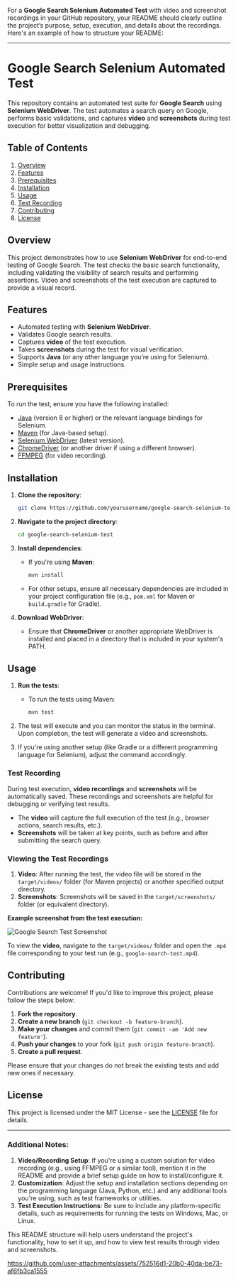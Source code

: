 For a **Google Search Selenium Automated Test** with video and screenshot recordings in your GitHub repository, your README should clearly outline the project’s purpose, setup, execution, and details about the recordings. Here's an example of how to structure your README:

---

# Google Search Selenium Automated Test

This repository contains an automated test suite for **Google Search** using **Selenium WebDriver**. The test automates a search query on Google, performs basic validations, and captures **video** and **screenshots** during test execution for better visualization and debugging.

## Table of Contents
1. [Overview](#overview)
2. [Features](#features)
3. [Prerequisites](#prerequisites)
4. [Installation](#installation)
5. [Usage](#usage)
6. [Test Recording](#test-recording)
7. [Contributing](#contributing)
8. [License](#license)

## Overview
This project demonstrates how to use **Selenium WebDriver** for end-to-end testing of Google Search. The test checks the basic search functionality, including validating the visibility of search results and performing assertions. Video and screenshots of the test execution are captured to provide a visual record.

## Features
- Automated testing with **Selenium WebDriver**.
- Validates Google search results.
- Captures **video** of the test execution.
- Takes **screenshots** during the test for visual verification.
- Supports **Java** (or any other language you’re using for Selenium).
- Simple setup and usage instructions.

## Prerequisites
To run the test, ensure you have the following installed:
- [Java](https://www.oracle.com/java/technologies/javase-jdk11-downloads.html) (version 8 or higher) or the relevant language bindings for Selenium.
- [Maven](https://maven.apache.org/) (for Java-based setup).
- [Selenium WebDriver](https://www.selenium.dev/documentation/en/webdriver/) (latest version).
- [ChromeDriver](https://sites.google.com/a/chromium.org/chromedriver/) (or another driver if using a different browser).
- [FFMPEG](https://www.ffmpeg.org/) (for video recording).
  
## Installation

1. **Clone the repository**:
   ```bash
   git clone https://github.com/yourusername/google-search-selenium-test.git
   ```

2. **Navigate to the project directory**:
   ```bash
   cd google-search-selenium-test
   ```

3. **Install dependencies**:
   - If you're using **Maven**:
     ```bash
     mvn install
     ```

   - For other setups, ensure all necessary dependencies are included in your project configuration file (e.g., `pom.xml` for Maven or `build.gradle` for Gradle).

4. **Download WebDriver**:
   - Ensure that **ChromeDriver** or another appropriate WebDriver is installed and placed in a directory that is included in your system's PATH.

## Usage

1. **Run the tests**:
   - To run the tests using Maven:
     ```bash
     mvn test
     ```

2. The test will execute and you can monitor the status in the terminal. Upon completion, the test will generate a video and screenshots.

3. If you're using another setup (like Gradle or a different programming language for Selenium), adjust the command accordingly.

### Test Recording
During test execution, **video recordings** and **screenshots** will be automatically saved. These recordings and screenshots are helpful for debugging or verifying test results.

- The **video** will capture the full execution of the test (e.g., browser actions, search results, etc.).
- **Screenshots** will be taken at key points, such as before and after submitting the search query.

### Viewing the Test Recordings
1. **Video**: After running the test, the video file will be stored in the `target/videos/` folder (for Maven projects) or another specified output directory.
2. **Screenshots**: Screenshots will be saved in the `target/screenshots/` folder (or equivalent directory).

**Example screenshot from the test execution:**

![Google Search Test Screenshot](path/to/screenshot.png)

To view the **video**, navigate to the `target/videos/` folder and open the `.mp4` file corresponding to your test run (e.g., `google-search-test.mp4`).

## Contributing
Contributions are welcome! If you'd like to improve this project, please follow the steps below:

1. **Fork the repository**.
2. **Create a new branch** (`git checkout -b feature-branch`).
3. **Make your changes** and commit them (`git commit -am 'Add new feature'`).
4. **Push your changes** to your fork (`git push origin feature-branch`).
5. **Create a pull request**.

Please ensure that your changes do not break the existing tests and add new ones if necessary.

## License
This project is licensed under the MIT License - see the [LICENSE](LICENSE) file for details.

---

### Additional Notes:
1. **Video/Recording Setup**: If you're using a custom solution for video recording (e.g., using FFMPEG or a similar tool), mention it in the README and provide a brief setup guide on how to install/configure it.
2. **Customization**: Adjust the setup and installation sections depending on the programming language (Java, Python, etc.) and any additional tools you're using, such as test frameworks or utilities.
3. **Test Execution Instructions**: Be sure to include any platform-specific details, such as requirements for running the tests on Windows, Mac, or Linux.

This README structure will help users understand the project's functionality, how to set it up, and how to view test results through video and screenshots.

https://github.com/user-attachments/assets/752516d1-20b0-40da-be73-af6fb3ca1555




